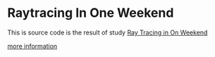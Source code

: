 # Raytracing In One Weekend

This is source code is the result of study [Ray Tracing in On Weekend ](https://github.com/petershirley/raytracinginoneweekend)


[more information](http://in1weekend.blogspot.com/2016/01/ray-tracing-in-one-weekend.html)